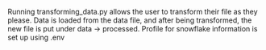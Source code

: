 Running transforming_data.py allows the user to transform their file as they please. 
Data is loaded from the data file, and after being transformed, the new file is put under data -> processed.
Profile for snowflake information is set up using .env
